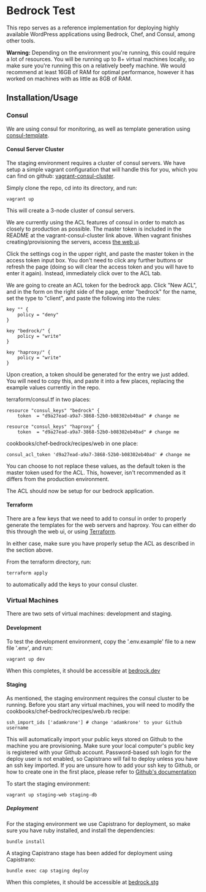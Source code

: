 # Bedrock Test

This repo serves as a reference implementation for deploying highly available
WordPress applications using Bedrock, Chef, and Consul, among other tools.

**Warning:** Depending on the environment you're running, this could require a
lot of resources. You will be running up to 8+ virtual machines locally, so make sure
you're running this on a relatively beefy machine. We would recommend at least
16GB of RAM for optimal performance, however it has worked on machines with as
little as 8GB of RAM.

## Installation/Usage

### Consul

We are using consul for monitoring, as well as template generation using
[consul-template](https://github.com/hashicorp/consul-template).

#### Consul Server Cluster

The staging environment requires a cluster of consul servers. We have setup a
simple vagrant configuration that will handle this for you, which you can find
on github:
[vagrant-consul-cluster](https://github.com/adamkrone/vagrant-consul-cluster).

Simply clone the repo, cd into its directory, and run:

	vagrant up

This will create a 3-node cluster of consul servers.

We are currently using the ACL features of consul in order to match as closely
to production as possible. The master token is included in the README at the
vagrant-consul-cluster link above. When vagrant finishes creating/provisioning
the servers, access [the web ui](http://consul01:8500/ui/).

Click the settings cog in the upper right, and paste the master token in the
access token input box. You don't need to click any further buttons or refresh
the page (doing so will clear the access token and you will have to enter it
again). Instead, immediately click over to the ACL tab.

We are going to create an ACL token for the bedrock app. Click "New ACL", and
in the form on the right side of the page, enter "bedrock" for the name, set
the type to "client", and paste the following into the rules:

	key "" {
		policy = "deny"
	}

	key "bedrock/" {
		policy = "write"
	}

	key "haproxy/" {
		policy = "write"
	}

Upon creation, a token should be generated for the entry we just added. You
will need to copy this, and paste it into a few places, replacing the example
values currently in the repo.

terraform/consul.tf in two places:

	resource "consul_keys" "bedrock" {
		token  = "d9a27ead-a9a7-3868-52b0-b08302eb40ad" # change me

	resource "consul_keys" "haproxy" {
		token  = "d9a27ead-a9a7-3868-52b0-b08302eb40ad" # change me

cookbooks/chef-bedrock/recipes/web in one place:

	consul_acl_token 'd9a27ead-a9a7-3868-52b0-b08302eb40ad' # change me

You can choose to not replace these values, as the default token is the master
token used for the ACL. This, however, isn't recommended as it differs from the
production environment.

The ACL should now be setup for our bedrock application.

#### Terraform

There are a few keys that we need to add to consul in order to properly
generate the templates for the web servers and haproxy. You can either do this
through the web ui, or using [Terraform](https://terraform.io/).

In either case, make sure you have properly setup the ACL as described in the
section above.

From the terraform directory, run:

	terraform apply

to automatically add the keys to your consul cluster.

### Virtual Machines

There are two sets of virtual machines: development and staging.

#### Development

To test the development environment, copy the '.env.example' file to a new file
'.env', and run:

	vagrant up dev

When this completes, it should be accessible at
[bedrock.dev](http://bedrock.dev)

#### Staging

As mentioned, the staging environment requires the consul cluster to be
running. Before you start any virtual machines, you will need to modify the
cookbooks/chef-bedrock/recipes/web.rb recipe:

	ssh_import_ids ['adamkrone'] # change 'adamkrone' to your Github username

This will automatically import your public keys stored on Github to the machine
you are provisioning. Make sure your local computer's public key is registered
with your Github account. Password-based ssh login for the deploy user is not
enabled, so Capistrano will fail to deploy unless you have an ssh key imported.
If you are unsure how to add your ssh key to Github, or how to create one in
the first place, please refer to
[Github's documentation](https://help.github.com/articles/generating-ssh-keys/)

To start the staging environment:

	vagrant up staging-web staging-db

##### Deployment

For the staging environment we use Capistrano for deployment, so make sure you
have ruby installed, and install the dependencies:

	bundle install

A staging Capistrano stage has been added for deployment using Capistrano:

	bundle exec cap staging deploy

When this completes, it should be accessible at
[bedrock.stg](http://bedrock.stg)
